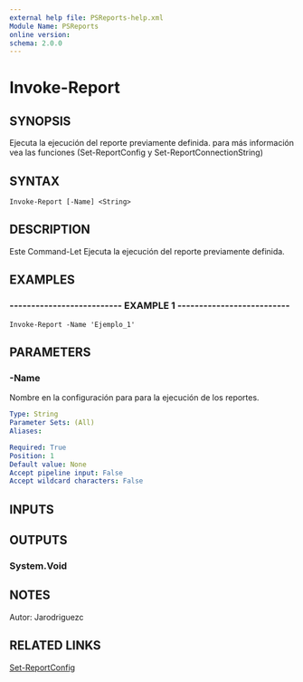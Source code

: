 ```yaml
---
external help file: PSReports-help.xml
Module Name: PSReports
online version: 
schema: 2.0.0
---
```


# Invoke-Report

## SYNOPSIS
Ejecuta la ejecución del reporte previamente definida.
para más información vea las funciones (Set-ReportConfig y Set-ReportConnectionString)

## SYNTAX

```
Invoke-Report [-Name] <String>
```

## DESCRIPTION
Este Command-Let Ejecuta la ejecución del reporte previamente definida.

## EXAMPLES

### -------------------------- EXAMPLE 1 --------------------------
```
Invoke-Report -Name 'Ejemplo_1'
```

## PARAMETERS

### -Name
Nombre en la configuración para para la ejecución de los reportes.

```yaml
Type: String
Parameter Sets: (All)
Aliases: 

Required: True
Position: 1
Default value: None
Accept pipeline input: False
Accept wildcard characters: False
```

## INPUTS

## OUTPUTS

### System.Void

## NOTES
Autor: Jarodriguezc

## RELATED LINKS

[Set-ReportConfig]()


